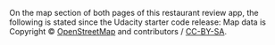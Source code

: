 On the map section of both pages of this restaurant review app, the following is stated since the Udacity starter code release:
Map data is Copyright © [OpenStreetMap](https://www.openstreetmap.org/copyright) and contributors / [CC-BY-SA](https://creativecommons.org/licenses/by-sa/2.0/").
